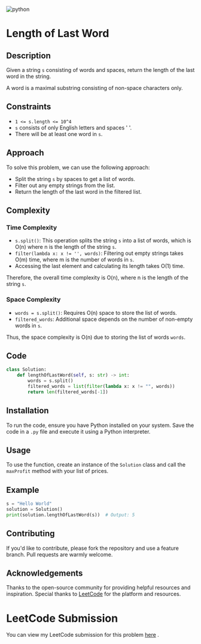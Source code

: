 ![python](https://logos-world.net/wp-content/uploads/2021/10/Python-Logo.png)

# Length of Last Word

## Description

Given a string `s` consisting of words and spaces, return the length of the last word in the string.

A word is a maximal substring consisting of non-space characters only.

## Constraints

- `1 <= s.length <= 10^4`
- `s` consists of only English letters and spaces ' '.
- There will be at least one word in `s`.

## Approach

To solve this problem, we can use the following approach:

- Split the string `s` by spaces to get a list of words.
- Filter out any empty strings from the list.
- Return the length of the last word in the filtered list.

## Complexity

### Time Complexity

- `s.split()`: This operation splits the string `s` into a list of words, which is O(n) where n is the length of the string `s`.
- `filter(lambda x: x != '', words)`: Filtering out empty strings takes O(m) time, where m is the number of words in `s`.
- Accessing the last element and calculating its length takes O(1) time.

Therefore, the overall time complexity is O(n), where n is the length of the string `s`.

### Space Complexity

- `words = s.split()`: Requires O(n) space to store the list of words.
- `filtered_words`: Additional space depends on the number of non-empty words in `s`.

Thus, the space complexity is O(n) due to storing the list of words `words`.

## Code

```python
class Solution:
    def lengthOfLastWord(self, s: str) -> int:
        words = s.split()
        filtered_words = list(filter(lambda x: x != "", words))
        return len(filtered_words[-1])
```

## Installation

To run the code, ensure you have Python installed on your system. Save the code in a `.py` file and execute it using a Python interpreter.

## Usage

To use the function, create an instance of the `Solution` class and call the `maxProfit` method with your list of prices.

## Example

```python
s = "Hello World"
solution = Solution()
print(solution.lengthOfLastWord(s))  # Output: 5
```
## Contributing
If you'd like to contribute, please fork the repository and use a feature branch. Pull requests are warmly welcome.

## Acknowledgements
Thanks to the open-source community for providing helpful resources and inspiration. Special thanks to [LeetCode](https://leetcode.com) for the platform and resources.

# LeetCode Submission
You can view my LeetCode submission for this problem [here](https://leetcode.com/problems/length-of-last-word/solutions/5476074/python-length-of-the-last-word-in-list)
.
